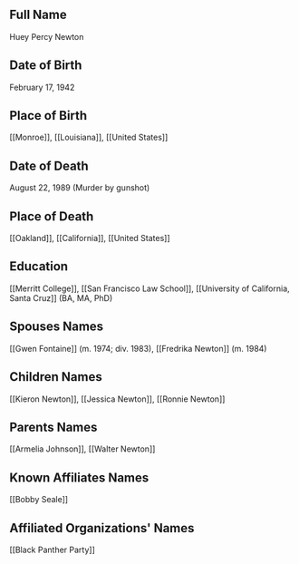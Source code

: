 ## Full Name
Huey Percy Newton

## Date of Birth
February 17, 1942

## Place of Birth
[[Monroe]], [[Louisiana]], [[United States]]

## Date of Death
August 22, 1989 (Murder by gunshot)

## Place of Death
[[Oakland]], [[California]], [[United States]]

## Education
[[Merritt College]], [[San Francisco Law School]], [[University of California, Santa Cruz]] (BA, MA, PhD)

## Spouses Names
[[Gwen Fontaine]] (m. 1974; div. 1983), [[Fredrika Newton]] (m. 1984)

## Children Names
[[Kieron Newton]], [[Jessica Newton]], [[Ronnie Newton]]

## Parents Names
[[Armelia Johnson]], [[Walter Newton]]

## Known Affiliates Names
[[Bobby Seale]]

## Affiliated Organizations' Names
[[Black Panther Party]]
